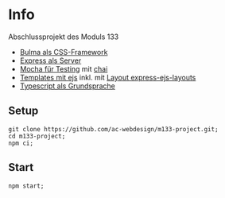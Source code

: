 # Info

Abschlussprojekt des Moduls 133

- [Bulma als CSS-Framework](https://github.com/jgthms/bulma)
- [Express als Server](https://github.com/expressjs/express)
- [Mocha für Testing](https://github.com/mochajs/mocha) mit [chai](https://github.com/chaijs/chai)
- [Templates mit ejs](https://github.com/mde/ejs) inkl. mit [Layout express-ejs-layouts](https://github.com/Soarez/express-ejs-layouts#readme)
- [Typescript als Grundsprache](https://github.com/microsoft/TypeScript)

## Setup

    git clone https://github.com/ac-webdesign/m133-project.git;
    cd m133-project;
    npm ci;

## Start

    npm start;
